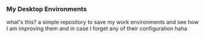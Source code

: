 ### My Desktop Environments

what's this?
a simple repository to save my work environments and see how I am improving them and in case I forget any of their configuration haha


<h3 aling="https://github.com/DarlezSec/My-Desks/blob/main/Captura%20de%20pantalla%20de%202022-05-24%2019-44-19.png" alt="logo" height="400px"></h3>
